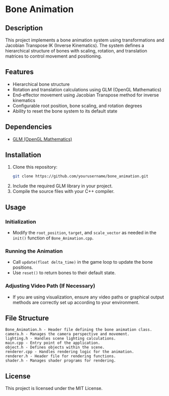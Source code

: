 # Bone Animation

## Description
This project implements a bone animation system using transformations and Jacobian Transpose IK (Inverse Kinematics). The system defines a hierarchical structure of bones with scaling, rotation, and translation matrices to control movement and positioning.

## Features
- Hierarchical bone structure
- Rotation and translation calculations using GLM (OpenGL Mathematics)
- End-effector movement using Jacobian Transpose method for inverse kinematics
- Configurable root position, bone scaling, and rotation degrees
- Ability to reset the bone system to its default state

## Dependencies
- [GLM (OpenGL Mathematics)](https://github.com/g-truc/glm)

## Installation
1. Clone this repository:
   ```sh
   git clone https://github.com/yourusername/bone_animation.git
   ```
2. Include the required GLM library in your project.
3. Compile the source files with your C++ compiler.

## Usage
### Initialization
- Modify the `root_position`, `target`, and `scale_vector` as needed in the `init()` function of `Bone_Animation.cpp`.

### Running the Animation
- Call `update(float delta_time)` in the game loop to update the bone positions.
- Use `reset()` to return bones to their default state.

### Adjusting Video Path (If Necessary)
- If you are using visualization, ensure any video paths or graphical output methods are correctly set up according to your environment.

## File Structure
```
Bone_Animation.h - Header file defining the bone animation class.
camera.h - Manages the camera perspective and movement.
lighting.h - Handles scene lighting calculations.
main.cpp - Entry point of the application.
object.h - Defines objects within the scene.
renderer.cpp - Handles rendering logic for the animation.
renderer.h - Header file for rendering functions.
shader.h - Manages shader programs for rendering.
```

## License
This project is licensed under the MIT License.

